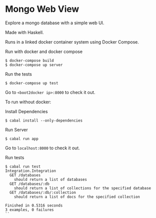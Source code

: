 # Mongo Web View

Explore a mongo database with a simple web UI.

Made with Haskell.

Runs in a linked docker container system using Docker Compose.

Run with docker and docker compose

```
$ docker-compose build
$ docker-compose up server
```

Run the tests

```
$ docker-compose up test
```

Go to `<boot2docker ip>:8000` to check it out.

To run without docker:

Install Dependencies

```
$ cabal install --only-dependencies
```

Run Server

```
$ cabal run app
```

Go to `localhost:8000` to check it out.

Run tests

```
$ cabal run test
Integration.Integration
  GET /databases
    should return a list of databases
  GET /databases/:db
    should return a list of collections for the specified database
  GET /databases/:db/:collection
    should return a list of docs for the specified collection

Finished in 0.5316 seconds
3 examples, 0 failures
``
